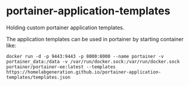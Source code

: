 # portainer-application-templates

Holding custom portainer application templates.

The application templates can be used in portainer by starting container like: 

```
docker run -d -p 9443:9443 -p 8000:8000 --name portainer -v portainer_data:/data -v /var/run/docker.sock:/var/run/docker.sock portainer/portainer-ee:latest --templates https://homelabgeneration.github.io/portainer-application-templates/templates.json
```

